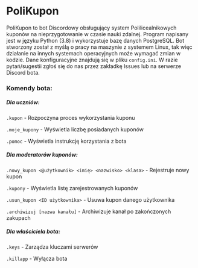 # PoliKupon

PoliKupon to bot Discordowy obsługujący system Polilicealnikowych kuponów na nieprzygotowanie w czasie nauki zdalnej.
Program napisany jest w języku Python (3.8) i wykorzystuje bazę danych PostgreSQL.
Bot stworzony został z myślą o pracy na maszynie z systemem Linux, tak więc działanie na innych systemach operacyjnych może wymagać zmian w kodzie.
Dane konfiguracyjne znajdują się w pliku `config.ini`. W razie pytań/sugestii zgłoś się do nas przez zakładkę Issues lub na serwerze Discord bota.

### Komendy bota:

##### Dla uczniów:
`.kupon` -  Rozpoczyna proces wykorzystania kuponu

`.moje_kupony` - Wyświetla liczbę posiadanych kuponów

`.pomoc` - Wyświetla instrukcję korzystania z bota

##### Dla moderatorów kuponów:
`.nowy_kupon <@użytkownik> <imię> <nazwisko> <klasa>` - Rejestruje nowy kupon

`.kupony` - Wyświetla listę zarejestrowanych kuponów

`.usun_kupon <ID użytkownika>` - Usuwa kupon danego użytkownika

`.archiwizuj [nazwa kanału]` - Archiwizuje kanał po zakończonych zakupach

##### Dla właściciela bota:
`.keys` - Zarządza kluczami serwerów

`.killapp` - Wyłącza bota 

